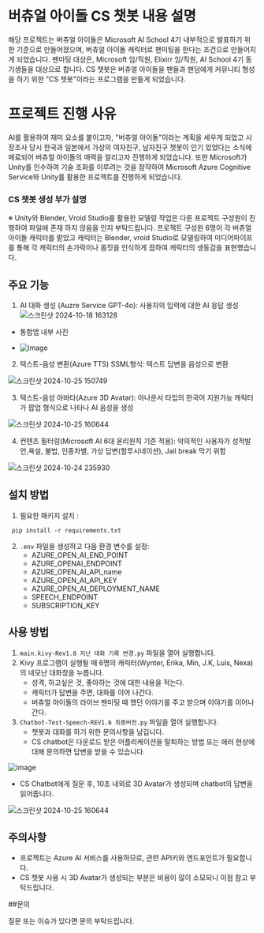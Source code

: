 # 버츄얼 아이돌 CS 챗봇 내용 설명

해당 프로젝트는 버츄얼 아이돌은 Microsoft AI School 4기 내부적으로 발표하기 위한 기준으로 만들어졌으며, 버츄얼 아이돌 캐릭터로 팬미팅을 한다는 조건으로 만들어지게 되었습니다.
팬미팅 대상은, Microsoft 임/직원, Elixirr 임/직원, AI School 4기 동기생들을 대상으로 합니다.
CS 챗봇은 버츄얼 아이돌을 팬들과 팬덤에게 커뮤니티 형성을 하기 위한 "CS 챗봇"이라는 프로그램을 만들게 되었습니다.

# 프로젝트 진행 사유

AI를 활용하여 재미 요소를 붙이고자, "버츄얼 아이돌"이라는 계획을 세우게 되었고 시장조사 당시 한국과 일본에서 가상의 여자친구, 남자친구 챗봇이 인기 있었다는 소식에 매료되어
버츄얼 아이돌의 매력을 알리고자 진행하게 되었습니다. 또한 Microsoft가 Unity를 인수하여 기술 조화를 이루려는 것을 참작하여 Microsoft Azure Cognitive Service와 Unity를 활용한 프로젝트를 진행하게 되었습니다.

### CS 챗봇 생성 부가 설명

※ Unity와 Blender, Vroid Studio를 활용한 모델링 작업은 다른 프로젝트 구성원이 진행하여 파일에 존재 하지 않음을 인지 부탁드립니다.
프로젝트 구성원 6명이 각 버츄얼 아이돌 캐릭터를 맡았고 캐릭터는 Blender, vroid Studio로 모델링하여
미디어파이프를 통해 각 캐릭터의 손가락이나 몸짓을 인식하게 끔하여 캐릭터의 생동감을 표현했습니다.

## 주요 기능

1. AI 대화 생성 (Auzre Service GPT-4o): 사용자의 입력에 대한 AI 응답 생성
![스크린샷 2024-10-18 163128](https://github.com/user-attachments/assets/508a98bc-e936-4d05-8837-c41d69aa2d05)
   
- 통합앱 내부 사진
     
 - ![image](https://github.com/user-attachments/assets/2aadc430-718d-4d65-a5bb-c5b0aeb70672)

2. 텍스트-음성 변환(Azure TTS) SSML형식: 텍스트 답변을 음성으로 변환
 
![스크린샷 2024-10-25 150749](https://github.com/user-attachments/assets/a5b78e07-da8a-4704-a0ec-717e1e1d377c)

3. 텍스트-음성 아바타(Azure 3D Avatar): 아나운서 타입의 한국어 지원가능 캐릭터가 팝업 형식으로 나타나 AI 음성을 생성
 
![스크린샷 2024-10-25 160644](https://github.com/user-attachments/assets/da134c0f-488c-49d9-8261-4e340d9a6ad6)

4. 컨텐츠 필터링(Microsoft AI 6대 윤리원칙 기준 적용): 악의적인 사용자가 성적발언,욕설, 불법, 인종차별, 가상 답변(할루시네이션), Jail break 막기 위함

![스크린샷 2024-10-24 235930](https://github.com/user-attachments/assets/9f3efa1c-a375-4e53-8881-20941b11168e)


## 설치 방법

1. 필요한 패키지 설치 :
 ```
  pip install -r requirements.txt
 ```
2. `.env` 파일을 생성하고 다음 환경 변수를 설정:
   - AZURE_OPEN_AI_END_POINT
   - AZURE_OPENAI_ENDPOINT
   - AZURE_OPEN_AI_API_name
   - AZURE_OPEN_AI_API_KEY
   - AZURE_OPEN_AI_DEPLOYMENT_NAME
   - SPEECH_ENDPOINT
   - SUBSCRIPTION_KEY   

## 사용 방법

1. `main.kivy-Rev1.8 지난 대화 기록 변경.py` 파일을 열어 실행합니다.
2. Kivy 프로그램이 실행될 때 6명의 캐릭터(Wynter, Erika, Min, J.K, Luis, Nexa)의 네모난 대화창을 누릅니다.
   - 성격, 하고싶은 것, 좋아하는 것에 대한 내용을 적는다.
   - 캐릭터가 답변을 주면, 대화를 이어 나간다.
   - 버츄얼 아이돌의 라이브 팬미팅 때 했던 이야기를 주고 받으며 이야기를 이어나간다.
3. `Chatbot-Test-Speech-REV1.6 최종버전.py` 파일을 열어 실행합니다.
   - 챗봇과 대화를 하기 위한 문의사항을 남깁니다.
   - CS chatbot은 다운로드 받은 어플리케이션을 탈퇴하는 방법 또는 에러 현상에 대해 문의하면 답변을 받을 수 있습니다.

![image](https://github.com/user-attachments/assets/f6d33dc0-bded-475d-b089-ab584b7ab959)
      
   - CS Chatbot에게 질문 후, 10초 내외로 3D Avatar가 생성되며 chatbot의 답변을 읽어줍니다.
     
![스크린샷 2024-10-25 160644](https://github.com/user-attachments/assets/da134c0f-488c-49d9-8261-4e340d9a6ad6)


## 주의사항

- 프로젝트는 Azure AI 서비스를 사용하므로, 관련 API키와 엔드포인트가 필요합니다.
- CS 챗봇 사용 시 3D Avatar가 생성되는 부분은 비용이 많이 소모되니 이점 참고 부탁드립니다.


##문의

질문 또는 이슈가 있다면 문의 부탁드립니다.
